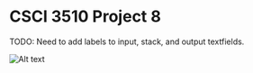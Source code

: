 # CSCI 3510 Project 8 

TODO: Need to add labels to input, stack, and output textfields.

![Alt text](/master/Project8Assignment.png?raw=true "")